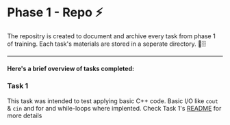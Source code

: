 # Phase 1 - Repo ⚡

The repositry is created to document and archive every task from phase 1 of training. Each task's materials are stored in a seperate directory. 📁🗄
***
#### Here's a brief overview of tasks completed:
### Task 1 
This task was intended to test applying basic C++ code. Basic I/O like `cout` & `cin` and for and while-loops where implented. Check Task 1's [README](<Task 1\README.md>) for more details
